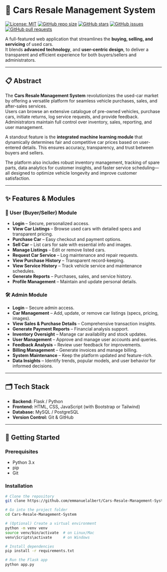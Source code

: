 # 🚗 Cars Resale Management System  

[![License: MIT](https://img.shields.io/badge/License-MIT-blue.svg)](LICENSE)
[![GitHub repo size](https://img.shields.io/github/repo-size/emmanuelalbert/Cars-Resale-Management-System)](https://github.com/emmanuelalbert/Cars-Resale-Management-System)
[![GitHub stars](https://img.shields.io/github/stars/emmanuelalbert/Cars-Resale-Management-System?style=social)](https://github.com/emmanuelalbert/Cars-Resale-Management-System/stargazers)
[![GitHub issues](https://img.shields.io/github/issues/emmanuelalbert/Cars-Resale-Management-System)](https://github.com/emmanuelalbert/Cars-Resale-Management-System/issues)
[![GitHub pull requests](https://img.shields.io/github/issues-pr/emmanuelalbert/Cars-Resale-Management-System)](https://github.com/emmanuelalbert/Cars-Resale-Management-System/pulls)

A full-featured web application that streamlines the **buying, selling, and servicing** of used cars.  
It blends **advanced technology**, and **user-centric design**, to deliver a transparent and efficient experience for both buyers/sellers and administrators.

---

## 📋 Abstract

The **Cars Resale Management System** revolutionizes the used-car market by offering a versatile platform for seamless vehicle purchases, sales, and after-sales services.  
Users can browse an extensive catalogue of pre-owned vehicles, purchase cars, initiate returns, log service requests, and provide feedback.  
Administrators maintain full control over inventory, sales, reporting, and user management.

A standout feature is the **integrated machine learning module** that dynamically determines fair and competitive car prices based on user-entered details. This ensures accuracy, transparency, and trust between buyers and sellers.

The platform also includes robust inventory management, tracking of spare parts, data analytics for customer insights, and faster service scheduling—all designed to optimize vehicle longevity and improve customer satisfaction.

---

## ✨ Features & Modules

### 👤 User (Buyer/Seller) Module
- **Login** – Secure, personalized access.
- **View Car Listings** – Browse used cars with detailed specs and transparent pricing.
- **Purchase Car** – Easy checkout and payment options.
- **Sell Car** – List cars for sale with essential info and images.
- **Manage Listings** – Edit or remove listed cars.
- **Request Car Service** – Log maintenance and repair requests.
- **View Purchase History** – Transparent record-keeping.
- **View Service History** – Track vehicle service and maintenance schedules.
- **Generate Reports** – Purchases, sales, and service history.
- **Profile Management** – Maintain and update personal details.

### 🛠 Admin Module
- **Login** – Secure admin access.
- **Car Management** – Add, update, or remove car listings (specs, pricing, images).
- **View Sales & Purchase Details** – Comprehensive transaction insights.
- **Generate Payment Reports** – Financial analysis support.
- **Inventory Oversight** – Manage car availability and stock updates.
- **User Management** – Approve and manage user accounts and queries.
- **Feedback Analysis** – Review user feedback for improvements.
- **Billing Management** – Generate invoices and manage billing.
- **System Maintenance** – Keep the platform updated and feature-rich.
- **Data Insights** – Identify trends, popular models, and user behavior for informed decisions.


---

## 🗂 Tech Stack
- **Backend:** Flask / Python  
- **Frontend:** HTML, CSS, JavaScript (with Bootstrap or Tailwind)  
- **Database:** MySQL / PostgreSQL    
- **Version Control:** Git & GitHub  

---

## 🚀 Getting Started

### Prerequisites
- Python 3.x  
- pip  
- Git  

### Installation
```bash
# Clone the repository
git clone https://github.com/emmanuelalbert/Cars-Resale-Management-System.git

# Go into the project folder
cd Cars-Resale-Management-System

# (Optional) Create a virtual environment
python -m venv venv
source venv/bin/activate  # on Linux/Mac
venv\Scripts\activate     # on Windows

# Install dependencies
pip install -r requirements.txt

# Run the Flask app
python app.py
